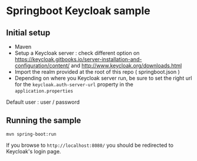 Springboot Keycloak sample
=========================

## Initial setup
* Maven
* Setup a Keycloak server : check different option on https://keycloak.gitbooks.io/server-installation-and-configuration/content/ and http://www.keycloak.org/downloads.html
* Import the realm provided at the root of this repo ( springboot.json )
* Depending on where you Keycloak server run, be sure to set the right url for the `keycloak.auth-server-url` property in the `application.properties`

Default user : user / password

## Running the sample

`mvn spring-boot:run`

If you browse to `http://localhost:8080/` you should be redirected to Keycloak's login page.
